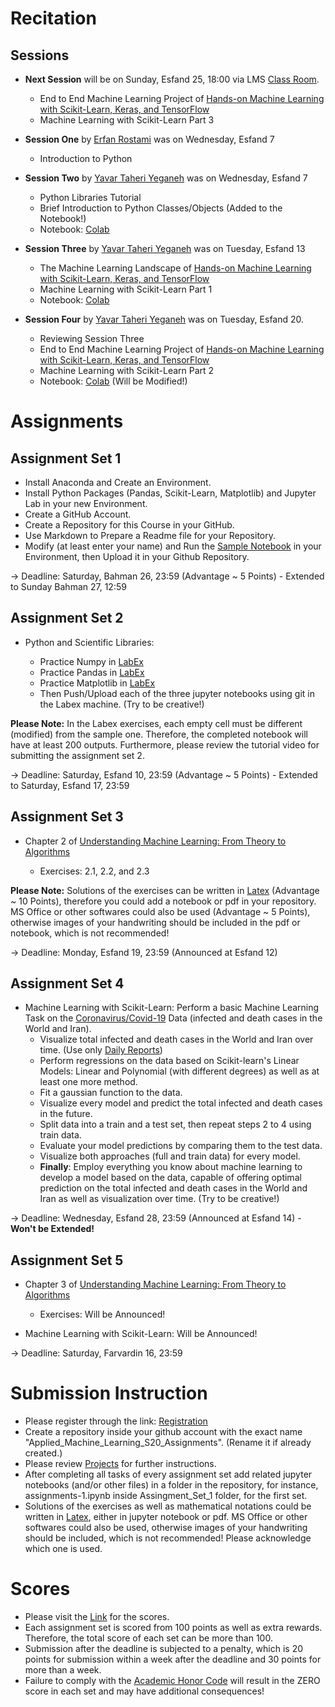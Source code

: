# Recitation

## Sessions

* **Next Session** will be on Sunday, Esfand 25, 18:00 via LMS [Class Room](http://194.225.24.94/class-2216137-91).

   - End to End Machine Learning Project of [Hands-on Machine Learning with Scikit-Learn, Keras, and TensorFlow ](https://www.oreilly.com/library/view/hands-on-machine-learning/9781492032632/) 
   - Machine Learning with Scikit-Learn Part 3

* **Session One** by [Erfan Rostami](https://github.com/Erfaan-Rostami) was on Wednesday, Esfand 7 
   - Introduction to Python

* **Session Two** by [Yavar Taheri Yeganeh](https://github.com/YavarYeganeh) was on Wednesday, Esfand 7 
   - Python Libraries Tutorial
   - Brief Introduction to Python Classes/Objects (Added to the Notebook!)
   - Notebook: [Colab](https://colab.research.google.com/drive/1pIxeznCzX16uI_ONooD644G2kwTrAFUJ)
   
* **Session Three** by [Yavar Taheri Yeganeh](https://github.com/YavarYeganeh) was on Tuesday, Esfand 13
   - The Machine Learning Landscape of [Hands-on Machine Learning with Scikit-Learn, Keras, and TensorFlow ](https://www.oreilly.com/library/view/hands-on-machine-learning/9781492032632/) 
   - Machine Learning with Scikit-Learn Part 1
   - Notebook: [Colab](https://colab.research.google.com/drive/1e_5IjXWMeJ0pq2UXneKCaT6GVfczJAoN)

*  **Session Four** by [Yavar Taheri Yeganeh](https://github.com/YavarYeganeh) was on Tuesday, Esfand 20.
   - Reviewing Session Three
   - End to End Machine Learning Project of [Hands-on Machine Learning with Scikit-Learn, Keras, and TensorFlow ](https://www.oreilly.com/library/view/hands-on-machine-learning/9781492032632/) 
   - Machine Learning with Scikit-Learn Part 2
   - Notebook: [Colab](https://colab.research.google.com/drive/15pmReFGAfmULTQb6RyZur9n0NCX6n8Tl) (Will be Modified!)

# Assignments 

## Assignment Set 1  

* Install Anaconda and Create an Environment.    
* Install Python Packages (Pandas, Scikit-Learn, Matplotlib) and Jupyter Lab in your new Environment.    
* Create a GitHub Account.   
* Create a Repository for this Course in your GitHub.  
* Use Markdown to Prepare a Readme file for your Repository. 
* Modify (at least enter your name) and Run the [Sample Notebook](https://github.com/hhaji/Applied-Machine-Learning/blob/master/Recitation-Assignments/assignments-1_sample.ipynb) in your Environment, then Upload it in your Github Repository.

-> Deadline: Saturday, Bahman 26, 23:59 (Advantage ~ 5 Points) - Extended to Sunday Bahman 27, 12:59

## Assignment Set 2

*  Python and Scientific Libraries:

    - Practice Numpy in [LabEx](https://labex.io/courses/100-numpy-exercises) 
    - Practice Pandas in [LabEx](https://labex.io/courses/100-pandas-exercises)   
    - Practice Matplotlib in [LabEx](https://labex.io/courses/draw-2d-and-3d-graphics-by-matplotlib) 
    - Then Push/Upload each of the three jupyter notebooks using git in the Labex machine. (Try to be creative!)

**Please Note:** In the Labex exercises, each empty cell must be different (modified) from the sample one. Therefore, the completed notebook will have at least 200 outputs. Furthermore, please review the tutorial video for submitting the assignment set 2.

-> Deadline: Saturday, Esfand 10, 23:59 (Advantage ~ 5 Points) - Extended to Saturday, Esfand 17, 23:59

## Assignment Set 3

* Chapter 2 of [Understanding Machine Learning: From Theory to Algorithms](http://www.cs.huji.ac.il/~shais/UnderstandingMachineLearning)  

    - Exercises: 2.1, 2.2, and 2.3 
     
**Please Note:** Solutions of the exercises can be written in [Latex](https://github.com/hhaji/Applied-Machine-Learning#latex) (Advantage ~ 10 Points), therefore you could add a notebook or pdf in your repository. MS Office or other softwares could also be used (Advantage ~ 5 Points), otherwise images of your handwriting should be included in the pdf or notebook, which is not recommended!    
    
-> Deadline: Monday, Esfand 19, 23:59 (Announced at Esfand 12) 

## Assignment Set 4

* Machine Learning with Scikit-Learn: Perform a basic Machine Learning Task on the [Coronavirus/Covid-19](https://github.com/CSSEGISandData/COVID-19) Data (infected and death cases in the World and Iran).
    - Visualize total infected and death cases in the World and Iran over time. (Use only [Daily Reports](https://github.com/CSSEGISandData/COVID-19/tree/master/csse_covid_19_data/csse_covid_19_daily_reports)) 
    - Perform regressions on the data based on Scikit-learn's Linear Models: Linear and Polynomial (with different degrees) as well as at least one more method.
    - Fit a gaussian function to the data.
    - Visualize every model and predict the total infected and death cases in the future.
    - Split data into a train and a test set, then repeat steps 2 to 4 using train data.
    - Evaluate your model predictions by comparing them to the test data.
    - Visualize both approaches (full and train data) for every model.
    - **Finally**: Employ everything you know about machine learning to develop a model based on the data, capable of offering   optimal prediction on the total infected and death cases in the World and Iran as well as visualization over time. (Try to be creative!)
 
 <!--* Part Two: Machine Learning with Scikit-Learn: Will be Announced!-->

-> Deadline: Wednesday, Esfand 28, 23:59 (Announced at Esfand 14) - **Won't be Extended!**

## Assignment Set 5

* Chapter 3 of [Understanding Machine Learning: From Theory to Algorithms](http://www.cs.huji.ac.il/~shais/UnderstandingMachineLearning)  

    - Exercises: Will be Announced!

* Machine Learning with Scikit-Learn: Will be Announced!

-> Deadline: Saturday, Farvardin 16, 23:59 

# Submission Instruction 

* Please register through the link: [Registration](https://docs.google.com/document/d/1n4WDjIZMKNghwnWzMhJKfUPSfHzUeyb4eholMpyMILY/edit?usp=sharing)
* Create a repository inside your github account with the exact name "Applied_Machine_Learning_S20_Assignments". (Rename it if already created.)
* Please review [Projects](https://github.com/hhaji/Applied-Machine-Learning/tree/master/Projects) for further instructions.
* After completing all tasks of every assignment set add related jupyter notebooks (and/or other files) in a folder in the repository, for instance, assignments-1.ipynb inside Assingment_Set_1 folder, for the first set.
* Solutions of the exercises as well as mathematical notations could be written in [Latex](https://github.com/hhaji/Applied-Machine-Learning#latex), either in jupyter notebook or pdf. MS Office or other softwares could also be used, otherwise images of your handwriting should be included, which is not recommended! Please acknowledge which one is used.

# Scores

* Please visit the [Link](https://docs.google.com/spreadsheets/d/1ygd1pvTxv3YbedejVGhXTZJ349-rLdRuPKt32WkhXCY/edit?usp=sharing) for the scores.
* Each assignment set is scored from 100 points as well as extra rewards. Therefore, the total score of each set can be more than 100.
* Submission after the deadline is subjected to a penalty, which is 20 points for submission within a week after the deadline and 30 points for more than a week. 
* Failure to comply with the [Academic Honor Code](https://github.com/hhaji/Applied-Machine-Learning#academic-honor-code) will result in the ZERO score in each set and may have additional consequences!

